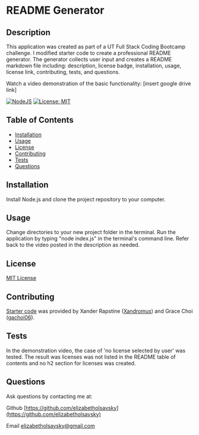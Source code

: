 # README Generator
## Description
This application was created as part of a UT Full Stack Coding Bootcamp challenge. I modified starter code to create a professional README generator. The generator collects user input and creates a README markdown file including: description, license badge, installation, usage, license link, contributing, tests, and questions.

Watch a video demonstration of the basic functionality:
[insert google drive link]

[![NodeJS](https://img.shields.io/badge/node.js-6DA55F?style=for-the-badge&logo=node.js&logoColor=white)](https://nodejs.org/en)
[![License: MIT](https://img.shields.io/badge/License-MIT-yellow.svg)](https://opensource.org/licenses/MIT)

## Table of Contents
* [Installation](#installation)
* [Usage](#usage)
* [License](#license)
* [Contributing](#contributing)
* [Tests](#tests)
* [Questions](#questions)

## Installation
Install Node.js and clone the project repository to your computer.  

## Usage
Change directories to your new project folder in the terminal. Run the application by typing "node index.js" in the terminal's command line. Refer back to the video posted in the description as needed.

## License
[MIT License](https://opensource.org/licenses/MIT)

## Contributing
[Starter code](https://github.com/coding-boot-camp/potential-enigma) was provided by Xander Rapstine ([Xandromus](https://github.com/Xandromus)) and Grace Choi ([gachoi06](https://github.com/gachoi06)).

## Tests
In the demonstration video, the case of 'no license selected by user' was tested. The result was licenses was not listed in the README table of contents and no h2 section for licenses was created.

## Questions
Ask questions by contacting me at:

Github [https://github.com/elizabetholsavsky](https://github.com/elizabetholsavsky)

Email elizabetholsavsky@gmail.com
